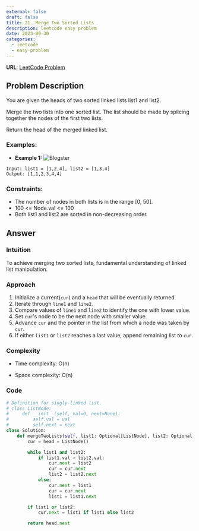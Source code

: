 ```yaml
---
external: false
draft: false
title: 21. Merge Two Sorted Lists
description: leetcode easy problem
date: 2023-09-30
categories:
  - leetcode
  - easy-problem
---
```


**URL**: [LeetCode Problem](https://leetcode.com/problems/contains-duplicate/description/)

## Problem Description

You are given the heads of two sorted linked lists list1 and list2.

Merge the two lists into one sorted list. The list should be made by splicing together the nodes of the first two lists.

Return the head of the merged linked list.

### Examples:

- **Example 1:**
  ![Blogster](/images/merge-two-sorted-list.png)

```plaintext
Input: list1 = [1,2,4], list2 = [1,3,4]
Output: [1,1,2,3,4,4]
```

### Constraints:

- The number of nodes in both lists is in the range [0, 50].
- 100 <= Node.val <= 100
- Both list1 and list2 are sorted in non-decreasing order.

## Answer

### Intuition

To achieve merging two sorted lists, fundamental understanding of linked list manipulation.

### Approach

1. Initialize a current(`cur`) and a `head` that will be eventually returned.
2. Iterate through `line1` and `line2`.
3. Compare values of `line1` and `line2` to identify the one with lower value.
4. Set `cur`'s node to be the next node with smaller value.
5. Advance `cur` and the pointer in the list from which a node was taken by `cur`.
6. If either `list1` or `list2` reaches a last value, append remaining list to `cur`.

### Complexity

- Time complexity: O(n)

- Space complexity: O(n)

### Code

```python
# Definition for singly-linked list.
# class ListNode:
#     def __init__(self, val=0, next=None):
#         self.val = val
#         self.next = next
class Solution:
    def mergeTwoLists(self, list1: Optional[ListNode], list2: Optional[ListNode]) -> Optional[ListNode]:
        cur = head = ListNode()

        while list1 and list2:
            if list1.val > list2.val:
                cur.next = list2
                cur = cur.next
                list2 = list2.next
            else:
                cur.next = list1
                cur = cur.next
                list1 = list1.next

        if list1 or list2:
            cur.next = list1 if list1 else list2

        return head.next
```
